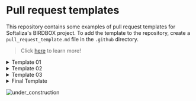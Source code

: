 # Pull request templates

This repository contains some examples of pull request templates for Softaliza's BIRDBOX project.
To add the template to the repository, create a `pull_request_template.md` file in the `.github` directory.

> Click [here](https://docs.github.com/en/communities/using-templates-to-encourage-useful-issues-and-pull-requests/creating-a-pull-request-template-for-your-repository) to learn more!

<details>
  <summary>Template 01</summary>

  > Check the raw template [here](https://github.com/victordantasdev/pull_request_templates/blob/main/templates/template_02.md)

  ---

  # Description:

  - **Entrega em STAGING: xx/xx**
  - **Entrega em PROD: xx/xx**

  **Rota**: METHOD em `/path/:id`

  **Campo**: `field_name`

  **Protótipos**: [Ciente Studio](https://example.com)

  [**SprintTask**](https://example.com)

  ---

  ### **Requisitos:**

  - [ ] Pariatur enim proident ullamco veniam incididunt consequat.
  - [ ] Quis dolor Lorem amet amet ipsum pariatur cupidatat proident eiusmod.
  - [ ] Qui magna anim laboris Lorem ipsum ad ullamco aliquip.
  - [ ] Cillum sit veniam consequat sint.

  ---

  ### **Passos que devem ser feitos pra atingir o objetivo:**

  1. Ea sint consectetur sunt est amet. 
  2. Dolor dolor officia ipsum do. 
  3. Fugiat sit nostrud et magna aliquip enim commodo aliqua eiusmod. 
  4. Aliquip reprehenderit incididunt irure elit consequat ea mollit. 

  ---

  ### **Regras de negócio:**

  - [ ] Elit do eiusmod qui quis ea enim ad est sunt.
  - [ ] Nostrud magna incididunt eu id velit deserunt cupidatat ipsum aliqua.
  - [ ] Nulla esse aliqua qui ea velit magna exercitation incididunt officia nisi cillum nostrud.
  - [ ] Culpa sint id esse do veniam do nulla veniam Lorem.

  ---

  ### **Screens:**

  |Task|Before|After|
  |---|---|---|
  |Pariatur enim proident|![image](https://user-images.githubusercontent.com/64330605/156478702-498423ea-ff28-4243-b072-006178cadb2b.png)|![image](https://user-images.githubusercontent.com/64330605/156478439-62680c56-785b-4789-b8c8-9dfead550b76.png)|
  |Quis dolor Lorem|![image](https://user-images.githubusercontent.com/64330605/156479982-013cad95-1dd8-431b-9b9e-9f0df6ab5ae6.png)|![image](https://user-images.githubusercontent.com/64330605/156479003-28b2cd0f-c254-417c-8d46-d6e59681ab11.png)|
  |Qui magna anim|![image](https://user-images.githubusercontent.com/64330605/156480354-7695ed91-7b5d-40ed-8e99-7b150a2da1b0.png)|![image](https://user-images.githubusercontent.com/64330605/156481028-d1c6f319-ccd2-4a33-9623-346d349c2c9d.png)|
  |Cillum sit veniam|![image](https://user-images.githubusercontent.com/64330605/156618106-8cd7f464-f8f5-4a2a-ba53-9e8b11b8900b.png)|![image](https://user-images.githubusercontent.com/64330605/156617958-ee3c3c88-add2-4f65-b973-57e78cdec5f2.png)|

</details>

<details>
  <summary>Template 02</summary>

  > Check the raw template [here](https://github.com/victordantasdev/pull_request_templates/blob/main/templates/template_01.md)

  ---

  # Description:

- **Entrega em STAGING: xx/xx**
- **Entrega em PROD: xx/xx**

**Rota**: METHOD em `/path/:id`

**Campo**: `field_name`

**Protótipos**: [Ciente Studio](https://example.com)

[**SprintTask**](https://example.com)

---

### **Requisitos:**

- [ ] Pariatur enim proident ullamco veniam incididunt consequat.
- [ ] Quis dolor Lorem amet amet ipsum pariatur cupidatat proident eiusmod.
- [ ] Qui magna anim laboris Lorem ipsum ad ullamco aliquip.
- [ ] Cillum sit veniam consequat sint.

---

### **Passos que devem ser feitos pra atingir o objetivo:**

1. Ea sint consectetur sunt est amet. 
2. Dolor dolor officia ipsum do. 
3. Fugiat sit nostrud et magna aliquip enim commodo aliqua eiusmod. 
4. Aliquip reprehenderit incididunt irure elit consequat ea mollit. 

---

### **Regras de negócio:**

- Elit do eiusmod qui quis ea enim ad est sunt.
- Nostrud magna incididunt eu id velit deserunt cupidatat ipsum aliqua.
- Nulla esse aliqua qui ea velit magna exercitation incididunt officia nisi cillum nostrud.
- Culpa sint id esse do veniam do nulla veniam Lorem.

---

### **Screens:**

|Task|Before|After|
|---|---|---|
|Pariatur enim proident|![image](https://user-images.githubusercontent.com/64330605/156478702-498423ea-ff28-4243-b072-006178cadb2b.png)|![image](https://user-images.githubusercontent.com/64330605/156478439-62680c56-785b-4789-b8c8-9dfead550b76.png)|
|Quis dolor Lorem|![image](https://user-images.githubusercontent.com/64330605/156479982-013cad95-1dd8-431b-9b9e-9f0df6ab5ae6.png)|![image](https://user-images.githubusercontent.com/64330605/156479003-28b2cd0f-c254-417c-8d46-d6e59681ab11.png)|
|Qui magna anim|![image](https://user-images.githubusercontent.com/64330605/156480354-7695ed91-7b5d-40ed-8e99-7b150a2da1b0.png)|![image](https://user-images.githubusercontent.com/64330605/156481028-d1c6f319-ccd2-4a33-9623-346d349c2c9d.png)|
|Cillum sit veniam|![image](https://user-images.githubusercontent.com/64330605/156618106-8cd7f464-f8f5-4a2a-ba53-9e8b11b8900b.png)|![image](https://user-images.githubusercontent.com/64330605/156617958-ee3c3c88-add2-4f65-b973-57e78cdec5f2.png)|

</details>

<details>

  <summary>Template 03</summary>

  > Check the raw template [here](https://github.com/victordantasdev/pull_request_templates/blob/main/templates/template_03.md)

  ---

  # Descrição:

  - **Entrega em STAGING: xx/xx**
  - **Entrega em PROD: xx/xx**

  **Rota**: MÉTODO em `/path/:id`

  **Campo**: `field_name`

  **Protótipos**: [Ciente Studio](https://example.com)

  [**SprintTask**](https://example.com)

  ---

  ### **Requisitos:**

  - [ ] Pariatur enim proident ullamco veniam incididunt consequat.
  - [ ] Quis dolor Lorem amet amet ipsum pariatur cupidatat proident eiusmod.
  - [ ] Qui magna anim laboris Lorem ipsum ad ullamco aliquip.
  - [ ] Cillum sit veniam consequat sint.

  ---

  ### **Passos que devem ser feitos pra atingir o objetivo:**

  1. Ea sint consectetur sunt est amet. 
  2. Dolor dolor officia ipsum do. 
  3. Fugiat sit nostrud et magna aliquip enim commodo aliqua eiusmod. 
  4. Aliquip reprehenderit incididunt irure elit consequat ea mollit. 

  ---

  ### **Regras de negócio:**

  - Elit do eiusmod qui quis ea enim ad est sunt.
  - Nostrud magna incididunt eu id velit deserunt cupidatat ipsum aliqua.
  - Nulla esse aliqua qui ea velit magna exercitation incididunt officia nisi cillum nostrud.
  - Culpa sint id esse do veniam do nulla veniam Lorem.

  ---

  ### **Telas:**

  |Requisito|Antes|Depois|
  |---|---|---|
  |Pariatur enim proident|![image](https://user-images.githubusercontent.com/64330605/156478702-498423ea-ff28-4243-b072-006178cadb2b.png)|![image](https://user-images.githubusercontent.com/64330605/156478439-62680c56-785b-4789-b8c8-9dfead550b76.png)|
  |Quis dolor Lorem|![image](https://user-images.githubusercontent.com/64330605/156479982-013cad95-1dd8-431b-9b9e-9f0df6ab5ae6.png)|![image](https://user-images.githubusercontent.com/64330605/156479003-28b2cd0f-c254-417c-8d46-d6e59681ab11.png)|
  |Qui magna anim|![image](https://user-images.githubusercontent.com/64330605/156480354-7695ed91-7b5d-40ed-8e99-7b150a2da1b0.png)|![image](https://user-images.githubusercontent.com/64330605/156481028-d1c6f319-ccd2-4a33-9623-346d349c2c9d.png)|
  |Cillum sit veniam|![image](https://user-images.githubusercontent.com/64330605/156618106-8cd7f464-f8f5-4a2a-ba53-9e8b11b8900b.png)|![image](https://user-images.githubusercontent.com/64330605/156617958-ee3c3c88-add2-4f65-b973-57e78cdec5f2.png)|


</details>

<details>
  <summary>Final Template</summary>

  > Check the raw template [here](https://github.com/victordantasdev/pull_request_templates/blob/main/templates/final_template.md)

  # **Descrição:**

  ⚠️ Atenção: Cole a descrição da task no jira aqui! ⚠️

  [Sprint Task](⚠️ Atenção: Cole o link da task no jira aqui! ⚠️)

  ---

  ### **Tarefas:**

  ⚠️ Atenção: Cole as tarefas da task no jira aqui! ⚠️

  > Tooltip: Para cara tarefa, crie uma checkbox dessa maneira `-[ ] Ea commodo reprehenderit`  

  ---

  ### **Regras de negócio:**

  ⚠️ Atenção: Cole as regras de negócio da task no jira aqui! ⚠️

  > Tooltip: Para cara regra de negócio, liste-a dessa maneira `- Ea commodo reprehenderit`  

  ---

  ### **Passos a serem seguidos:**

  ⚠️ Atenção: Cole os passos a serem seguidos da task no jira aqui! ⚠️

  > Tooltip: Para cara passo a ser seguido, liste-o numericamente dessa maneira: `1. Ea commodo reprehenderit`  


  ---

  ### **Telas:**

  |Requisito|Antes|Depois|
  |---|---|---|
  | Ea commodo reprehenderit|![image](https://via.placeholder.com/150)|![image](https://via.placeholder.com/150)|


</details>

![under_construction](https://user-images.githubusercontent.com/64330605/145211897-45524b04-26af-448d-8b80-7802f90731d3.gif)
